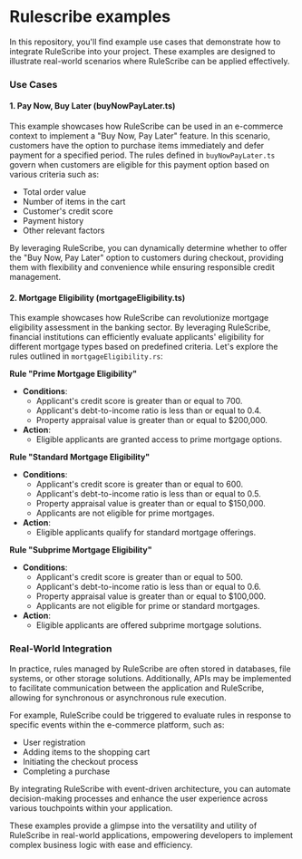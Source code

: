 # Rulescribe examples

In this repository, you'll find example use cases that demonstrate how to integrate RuleScribe into your project. These examples are designed to illustrate real-world scenarios where RuleScribe can be applied effectively.

### Use Cases

#### 1. Pay Now, Buy Later (buyNowPayLater.ts)

This example showcases how RuleScribe can be used in an e-commerce context to implement a "Buy Now, Pay Later" feature. In this scenario, customers have the option to purchase items immediately and defer payment for a specified period. The rules defined in `buyNowPayLater.ts` govern when customers are eligible for this payment option based on various criteria such as:

- Total order value
- Number of items in the cart
- Customer's credit score
- Payment history
- Other relevant factors

By leveraging RuleScribe, you can dynamically determine whether to offer the "Buy Now, Pay Later" option to customers during checkout, providing them with flexibility and convenience while ensuring responsible credit management.

#### 2. Mortgage Eligibility (mortgageEligibility.ts)

This example showcases how RuleScribe can revolutionize mortgage eligibility assessment in the banking sector. By leveraging RuleScribe, financial institutions can efficiently evaluate applicants' eligibility for different mortgage types based on predefined criteria. Let's explore the rules outlined in `mortgageEligibility.rs`:

**Rule "Prime Mortgage Eligibility"**
- **Conditions**:
    - Applicant's credit score is greater than or equal to 700.
    - Applicant's debt-to-income ratio is less than or equal to 0.4.
    - Property appraisal value is greater than or equal to $200,000.
- **Action**:
    - Eligible applicants are granted access to prime mortgage options.

**Rule "Standard Mortgage Eligibility"**
- **Conditions**:
    - Applicant's credit score is greater than or equal to 600.
    - Applicant's debt-to-income ratio is less than or equal to 0.5.
    - Property appraisal value is greater than or equal to $150,000.
    - Applicants are not eligible for prime mortgages.
- **Action**:
    - Eligible applicants qualify for standard mortgage offerings.

**Rule "Subprime Mortgage Eligibility"**
- **Conditions**:
    - Applicant's credit score is greater than or equal to 500.
    - Applicant's debt-to-income ratio is less than or equal to 0.6.
    - Property appraisal value is greater than or equal to $100,000.
    - Applicants are not eligible for prime or standard mortgages.
- **Action**:
    - Eligible applicants are offered subprime mortgage solutions.

### Real-World Integration

In practice, rules managed by RuleScribe are often stored in databases, file systems, or other storage solutions. Additionally, APIs may be implemented to facilitate communication between the application and RuleScribe, allowing for synchronous or asynchronous rule execution.

For example, RuleScribe could be triggered to evaluate rules in response to specific events within the e-commerce platform, such as:

- User registration
- Adding items to the shopping cart
- Initiating the checkout process
- Completing a purchase

By integrating RuleScribe with event-driven architecture, you can automate decision-making processes and enhance the user experience across various touchpoints within your application.

These examples provide a glimpse into the versatility and utility of RuleScribe in real-world applications, empowering developers to implement complex business logic with ease and efficiency.
